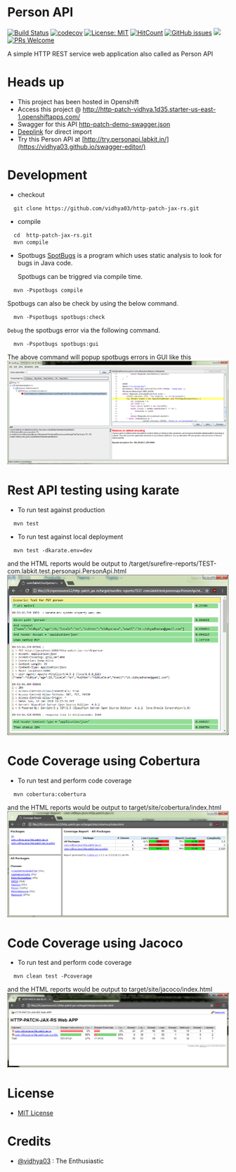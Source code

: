 # Person API 
[![Build Status](https://travis-ci.org/vidhya03/http-patch-jax-rs.svg?branch=master)](https://travis-ci.org/vidhya03/http-patch-jax-rs) [![codecov](https://codecov.io/gh/vidhya03/http-patch-jax-rs/branch/master/graph/badge.svg)](https://codecov.io/gh/vidhya03/http-patch-jax-rs) [![License: MIT](https://img.shields.io/badge/License-MIT-green.svg)](https://github.com/vidhya03/http-patch-jax-rs/blob/master/LICENSE.md) [![HitCount](http://hits.dwyl.io/vidhya03/http-patch-jax-rs.svg)](http://hits.dwyl.io/vidhya03/http-patch-jax-rs)  [![GitHub issues](https://img.shields.io/github/issues/vidhya03/http-patch-jax-rs.svg)](https://github.com/vidhya03/http-patch-jax-rs/issues) [![](https://img.shields.io/github/issues/vidhya03/http-patch-jax-rs/help%20wanted.svg?colorB=&colorA=5319e7)](https://github.com/vidhya03/http-patch-jax-rs/labels/help%20wanted)
[![PRs Welcome](https://img.shields.io/badge/PRs-welcome-brightgreen.svg?style=flat-square)](https://egghead.io/courses/how-to-contribute-to-an-open-source-project-on-github)

A simple HTTP REST service  web application also called as Person API

# Heads up
- This project has been hosted in Openshift
- Access this project @ http://http-patch-vidhya.1d35.starter-us-east-1.openshiftapps.com/
- Swagger for this API [http-patch-demo-swagger.json](src/main/resources/http-patch-demo-swagger.json)
- [Deeplink](https://raw.githubusercontent.com/vidhya03/http-patch-jax-rs/master/src/main/resources/http-patch-demo-swagger.json) for direct import
- Try this Person API at [http://try.personapi.labkit.in/](https://vidhya03.github.io/swagger-editor/)

# Development
- checkout
 ```  
   git clone https://github.com/vidhya03/http-patch-jax-rs.git
```
- compile
```
  cd  http-patch-jax-rs.git
  mvn compile
```
- Spotbugs 
 [SpotBugs](https://spotbugs.github.io/) is a program which uses static analysis to look for bugs in Java code.

  Spotbugs can be triggred via compile time.
```
  mvn -Pspotbugs compile
``` 

  Spotbugs can also be check by using the below command.
```
  mvn -Pspotbugs spotbugs:check
```

  `Debug` the spotbugs error via the following command.
```
  mvn -Pspotbugs spotbugs:gui
```  
  The above command will popup spotbugs errors in GUI like this
  ![spotbugs error view in GUI](src/test/resources/spotbugs-viewer-gui.png)
  
 
# Rest API testing using karate
- To run test against production
```
  mvn test
```
- To run test against local deployment
```
  mvn test -dkarate.env=dev
```
and the HTML reports would be output to /target/surefire-reports/TEST-com.labkit.test.personapi.PersonApi.html 
![karate test Report](src/test/resources/karate-rest-api-test-reports.png) 
# Code Coverage using Cobertura
- To run test and perform code coverage
```
  mvn cobertura:cobertura
```
and the HTML reports would be output to target/site/cobertura/index.html
![Cobertura Code Coverage Report](src/test/resources/cobertura-html-reports.png) 
# Code Coverage using Jacoco
- To run test and perform code coverage
```
  mvn clean test -Pcoverage
```
and the HTML reports would be output to target/site/jacoco/index.html
![Jacoco Code Coverage Report](src/test/resources/jacoco-html-reports.png) 

# License
* [MIT License](https://github.com/vidhya03/http-patch-jax-rs/blob/master/LICENSE.md)

# Credits
- [@vidhya03](https://github.com/vidhya03) : The Enthusiastic




